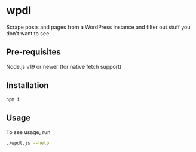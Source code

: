 # wpdl

Scrape posts and pages from a WordPress instance and filter out stuff you don't want to see.

## Pre-requisites

Node.js v19 or newer (for native fetch support)

## Installation

```bash
npm i
```

## Usage

To see usage, run

```bash
./wpdl.js --help
```
